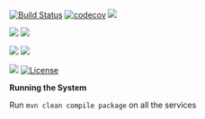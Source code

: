 [![Build Status](https://travis-ci.org/stackroute/boeing-wave4-knowledgehub.svg?branch=v1.0.1)](https://travis-ci.org/stackroute/boeing-wave4-knowledgehub)
[![codecov](https://codecov.io/gh/stackroute/boeing-wave4-knowledgehub/branch/v1.0.1/graph/badge.svg)](https://codecov.io/gh/stackroute/boeing-wave4-knowledgehub)
![](https://img.shields.io/codecov/c/github/stackroute/boeing-wave4-knowledgehub/v1.0.1.svg?style=flat)

![](https://img.shields.io/snyk/vulnerabilities/github/stackroute/boeing-wave4-knowledgehub.svg?style=popout)
![](https://img.shields.io/github/issues/stackroute/boeing-wave4-knowledgehub.svg?style=popout)

![](https://img.shields.io/github/contributors/stackroute/boeing-wave4-knowledgehub.svg?style=popout)
![](https://img.shields.io/github/last-commit/stackroute/boeing-wave4-knowledgehub/v1.0.1.svg?style=popout)

![](https://img.shields.io/github/repo-size/stackroute/boeing-wave4-knowledgehub.svg?style=popout)
[![License](https://img.shields.io/badge/License-Apache%202.0-blue.svg)](https://opensource.org/licenses/Apache-2.0)

****Running the System****

Run ```mvn clean compile package``` on all the services
